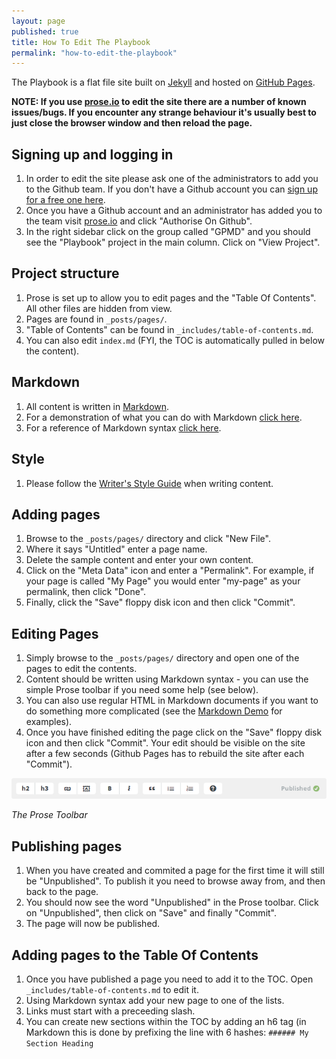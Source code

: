 ```yaml
---
layout: page
published: true
title: How To Edit The Playbook
permalink: "how-to-edit-the-playbook"
---
```


<p class="lead">The Playbook is a flat file site built on <a href="http://jekyllrb.com/" title="Jekyll">Jekyll</a> and hosted on <a href="http://pages.github.com/" title="GitHub Pages">GitHub Pages</a>.</p>

**NOTE: If you use [prose.io](http://prose.io/) to edit the site there are a number of known issues/bugs. If you encounter any strange behaviour it's usually best to just close the browser window and then reload the page.**

## Signing up and logging in

1. In order to edit the site please ask one of the administrators to add you to the Github team. If you don't have a Github account you can [sign up for a free one here](https://github.com/join).
2. Once you have a Github account and an administrator has added you to the team visit [prose.io](http://prose.io/) and click "Authorise On Github".
3. In the right sidebar click on the group called "GPMD" and you should see the "Playbook" project in the main column. Click on "View Project".

## Project structure

1. Prose is set up to allow you to edit pages and the "Table Of Contents". All other files are hidden from view.
2. Pages are found in `_posts/pages/`.
3. "Table of Contents" can be found in `_includes/table-of-contents.md`.
4. You can also edit `index.md` (FYI, the TOC is automatically pulled in below the content).

## Markdown

1. All content is written in [Markdown](http://daringfireball.net/projects/markdown/basics).
2. For a demonstration of what you can do with Markdown [click here](http://playbook.gpmd.io/markdown-demo/).
3. For a reference of Markdown syntax [click here](http://daringfireball.net/projects/markdown/syntax).

## Style

1. Please follow the [Writer's Style Guide](/writers-style-guide) when writing content.

## Adding pages

1. Browse to the `_posts/pages/` directory and click "New File".
2. Where it says "Untitled" enter a page name.
3. Delete the sample content and enter your own content.
4. Click on the "Meta Data" icon and enter a "Permalink". For example, if your page is called "My Page" you would enter "my-page" as your permalink, then click "Done".
5. Finally, click the "Save" floppy disk icon and then click "Commit".

## Editing Pages

1. Simply browse to the `_posts/pages/` directory and open one of the pages to edit the contents.
2. Content should be written using Markdown syntax - you can use the simple Prose toolbar if you need some help (see below).
3. You can also use regular HTML in Markdown documents if you want to do something more complicated (see the [Markdown Demo](http://playbook.gpmd.io/markdown-demo/) for examples).
4. Once you have finished editing the page click on the "Save" floppy disk icon and then click "Commit". Your edit should be visible on the site after a few seconds (Github Pages has to rebuild the site after each "Commit").

![prose-toolbar.png](/assets/uploads/prose-toolbar.png)

*The Prose Toolbar*

## Publishing pages

1. When you have created and commited a page for the first time it will still be "Unpublished". To publish it you need to browse away from, and then back to the page.
2. You should now see the word "Unpublished" in the Prose toolbar. Click on "Unpublished", then click on "Save" and finally "Commit".
3. The page will now be published.

## Adding pages to the Table Of Contents

1. Once you have published a page you need to add it to the TOC. Open `_includes/table-of-contents.md` to edit it.
2. Using Markdown syntax add your new page to one of the lists.
3. Links must start with a preceeding slash.
4. You can create new sections within the TOC by adding an h6 tag (in Markdown this is done by prefixing the line with 6 hashes: `###### My Section Heading`